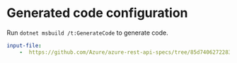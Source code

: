 # Generated code configuration

Run `dotnet msbuild /t:GenerateCode` to generate code.

``` yaml
input-file:
    -  https://github.com/Azure/azure-rest-api-specs/tree/85d7406272283593878f29b30e46a5a9ead17075/specification/azsdk-api-learn/data-plane/AppConfiguration/preview/1.0/mini-appconfig.json
```
